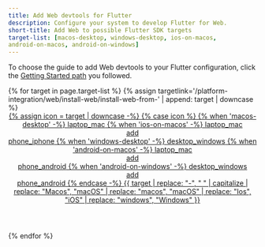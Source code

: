 ```yaml
---
title: Add Web devtools for Flutter
description: Configure your system to develop Flutter for Web.
short-title: Add Web to possible Flutter SDK targets
target-list: [macos-desktop, windows-desktop, ios-on-macos,
android-on-macos, android-on-windows]
---
```


To choose the guide to add Web devtools to your Flutter configuration,
click the [Getting Started path][] you followed.

<div class="card-deck mb-8">
{% for target in page.target-list %}
{% assign targetlink='/platform-integration/web/install-web/install-web-from-' | append: target | downcase %}
  <a class="card card-app-type"
     id="install-{{target | downcase}}"
     href="{{targetlink}}">
    <div class="card-body">
      <header class="card-title text-center m-0">
        <span class="d-block h1">
          {% assign icon = target | downcase -%}
          {% case icon %}
          {% when 'macos-desktop' -%}
            <span class="material-symbols">laptop_mac</span>
          {% when 'ios-on-macos' -%}
          <span class="material-symbols">laptop_mac</span><br>
          <span class="material-symbols">add</span><br>
          <span class="material-symbols">phone_iphone</span>
          {% when 'windows-desktop' -%}
          <span class="material-symbols">desktop_windows</span>
          {% when 'android-on-macos' -%}
          <span class="material-symbols">laptop_mac</span><br>
          <span class="material-symbols">add</span><br>
          <span class="material-symbols">phone_android</span>
            {% when 'android-on-windows' -%}
            <span class="material-symbols">desktop_windows</span><br>
            <span class="material-symbols">add</span><br>
            <span class="material-symbols">phone_android</span>
          {% endcase -%}
        </span>
        <span class="text-muted d-block">
        {{ target | replace: "-", " " | capitalize | replace: "Macos", "macOS" | replace: "macos", "macOS" | replace: "Ios", "iOS" | replace: "windows", "Windows" }}
        </span>
      </header>
    </div>
  </a>
{% endfor %}
</div>

[Getting Started path]: /get-started/install
